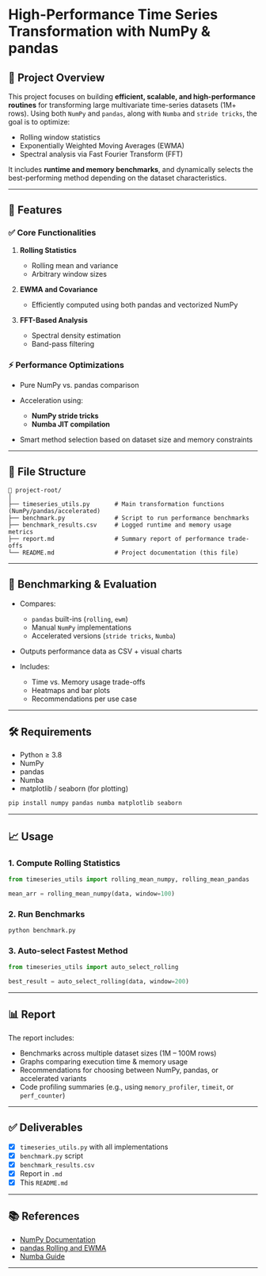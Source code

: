 # High-Performance Time Series Transformation with NumPy & pandas

## 📌 Project Overview

This project focuses on building **efficient, scalable, and high-performance routines** for transforming large multivariate time-series datasets (1M+ rows). Using both `NumPy` and `pandas`, along with `Numba` and `stride tricks`, the goal is to optimize:

* Rolling window statistics
* Exponentially Weighted Moving Averages (EWMA)
* Spectral analysis via Fast Fourier Transform (FFT)

It includes **runtime and memory benchmarks**, and dynamically selects the best-performing method depending on the dataset characteristics.

---

## 🚀 Features

### ✅ Core Functionalities

1. **Rolling Statistics**

   * Rolling mean and variance
   * Arbitrary window sizes
2. **EWMA and Covariance**

   * Efficiently computed using both pandas and vectorized NumPy
3. **FFT-Based Analysis**

   * Spectral density estimation
   * Band-pass filtering

### ⚡ Performance Optimizations

* Pure NumPy vs. pandas comparison
* Acceleration using:

  * **NumPy stride tricks**
  * **Numba JIT compilation**
* Smart method selection based on dataset size and memory constraints

---

## 🧠 File Structure

```
📁 project-root/
│
├── timeseries_utils.py       # Main transformation functions (NumPy/pandas/accelerated)
├── benchmark.py              # Script to run performance benchmarks
├── benchmark_results.csv     # Logged runtime and memory usage metrics
├── report.md                 # Summary report of performance trade-offs
└── README.md                 # Project documentation (this file)
```

---

## 🧪 Benchmarking & Evaluation

* Compares:

  * `pandas` built-ins (`rolling`, `ewm`)
  * Manual `NumPy` implementations
  * Accelerated versions (`stride tricks`, `Numba`)
* Outputs performance data as CSV + visual charts
* Includes:

  * Time vs. Memory usage trade-offs
  * Heatmaps and bar plots
  * Recommendations per use case

---

## 🛠️ Requirements

* Python ≥ 3.8
* NumPy
* pandas
* Numba
* matplotlib / seaborn (for plotting)

```bash
pip install numpy pandas numba matplotlib seaborn
```

---

## 📈 Usage

### 1. Compute Rolling Statistics

```python
from timeseries_utils import rolling_mean_numpy, rolling_mean_pandas

mean_arr = rolling_mean_numpy(data, window=100)
```

### 2. Run Benchmarks

```bash
python benchmark.py
```

### 3. Auto-select Fastest Method

```python
from timeseries_utils import auto_select_rolling

best_result = auto_select_rolling(data, window=200)
```

---

## 📊 Report

The report includes:

* Benchmarks across multiple dataset sizes (1M – 100M rows)
* Graphs comparing execution time & memory usage
* Recommendations for choosing between NumPy, pandas, or accelerated variants
* Code profiling summaries (e.g., using `memory_profiler`, `timeit`, or `perf_counter`)

---

## ✅ Deliverables

* [x] `timeseries_utils.py` with all implementations
* [x] `benchmark.py` script
* [x] `benchmark_results.csv`
* [x] Report in `.md`
* [x] This `README.md`

---

## 📚 References

* [NumPy Documentation](https://numpy.org/doc/)
* [pandas Rolling and EWMA](https://pandas.pydata.org/pandas-docs/stable/user_guide/window.html)
* [Numba Guide](https://numba.pydata.org/)

---

